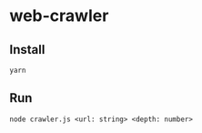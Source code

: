 # web-crawler

## Install
```
yarn
````

## Run
```
node crawler.js <url: string> <depth: number>
```